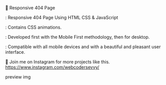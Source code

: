 👻 Responsive 404 Page

: Responsive 404 Page Using HTML CSS & JavaScript

: Contains CSS animations.

: Developed first with the Mobile First methodology, then for desktop.

: Compatible with all mobile devices and with a beautiful and pleasant user interface.

💙 Join me on Instagram for more projects like this. https://www.instagram.com/webcodersevvy/

preview img